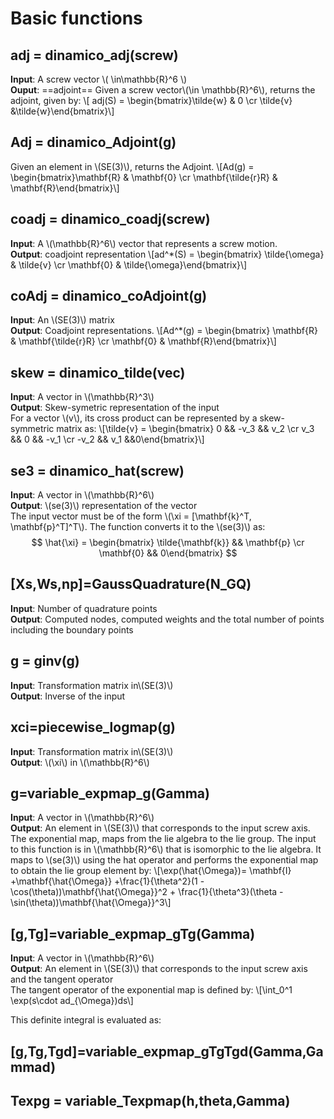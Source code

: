 # Basic functions

## adj = dinamico_adj(screw)
**Input**: A screw vector \\( \in\mathbb{R}^6 \\)<br>
**Ouput**: ==adjoint== 
Given a screw vector\\(\in \mathbb{R}^6\\), returns the adjoint, given by:
\\[ adj(S) = \begin{bmatrix}\tilde{w} & 0 \cr \tilde{v} &\tilde{w}\end{bmatrix}\\]


## Adj = **dinamico_Adjoint**(g)
Given an element in \\(SE(3)\\), returns the Adjoint.
\\[Ad(g) = \begin{bmatrix}\mathbf{R} & \mathbf{0} \cr \mathbf{\tilde{r}R} & \mathbf{R}\end{bmatrix}\\]

## coadj = **dinamico_coadj**(screw)
**Input**: A \\(\mathbb{R}^6\\) vector that represents a screw motion.<br>
**Output**: coadjoint representation
\\[ad^*(S) = \begin{bmatrix} \tilde{\omega} & \tilde{v} \cr \mathbf{0} & \tilde{\omega}\end{bmatrix}\\]

## coAdj = **dinamico_coAdjoint**(g)
**Input**: An \\(SE(3)\\) matrix<br>
**Output**: Coadjoint representations. 
\\[Ad^*(g) = \begin{bmatrix} \mathbf{R} & \mathbf{\tilde{r}R} \cr \mathbf{0} & \mathbf{R}\end{bmatrix}\\]

## skew = dinamico_tilde(vec)
**Input**: A vector in \\(\mathbb{R}^3\\)<br>
**Output**: Skew-symetric representation of the input<br>
For a vector \\(v\\), its cross product can be represented by a skew-symmetric matrix as:
\\[\tilde{v} = \begin{bmatrix} 0 && -v_3 && v_2 \cr v_3 && 0 && -v_1 \cr -v_2 && v_1 &&0\end{bmatrix}\\]
## se3 = dinamico_hat(screw)
**Input**: A vector in \\(\mathbb{R}^6\\)<br>
**Output**: \\(se(3)\\) representation of the vector<br>
The input vector must be of the form \\(\xi = [\mathbf{k}^T, \mathbf{p}^T]^T\\). The function converts it to the \\(se(3)\\) as:
$$ \hat{\xi} = \begin{bmatrix} \tilde{\mathbf{k}} && \mathbf{p} \cr \mathbf{0} && 0\end{bmatrix} $$ 


## [Xs,Ws,np]=**GaussQuadrature**(N_GQ)
**Input**: Number of quadrature points<br>
**Output**: Computed nodes, computed weights and the total number of points including the boundary points


## g = **ginv**(g)
**Input**: Transformation matrix in\\(SE(3)\\)<br>
**Output**: Inverse of the input


## xci=**piecewise_logmap**(g)
**Input**: Transformation matrix in\\(SE(3)\\)<br>
**Output**: \\(\xi\\) in \\(\mathbb{R}^6\\)


## g=**variable_expmap_g**(Gamma)
**Input**: A vector in \\(\mathbb{R}^6\\)<br>
**Output**: An element in \\(SE(3)\\) that corresponds to the input screw axis.<br>
The exponential map, maps from the lie algebra to the lie group. The input to this function is in \\(\mathbb{R}^6\\) that is isomorphic to the lie algebra. It maps to \\(se(3)\\) using the hat operator and performs the exponential map to obtain the lie group element by:
\\[\exp(\hat{\Omega})= \mathbf{I} +\mathbf{\hat{\Omega}} +\frac{1}{\theta^2}(1 - \cos(\theta))\mathbf{\hat{\Omega}}^2 + \frac{1}{\theta^3}(\theta - \sin(\theta))\mathbf{\hat{\Omega}}^3\\]

## [g,Tg]=**variable_expmap_gTg**(Gamma)
**Input**: A vector in \\(\mathbb{R}^6\\)<br>
**Output**: An element in \\(SE(3)\\) that corresponds to the input screw axis and the tangent operator<br>
The tangent operator of the exponential map is defined by:
\\[\int_0^1 \exp(s\cdot ad_{\Omega})ds\\]

This definite integral is evaluated as:


## [g,Tg,Tgd]=**variable_expmap_gTgTgd**(Gamma,Gammad)

## Texpg = **variable_Texpmap**(h,theta,Gamma)
